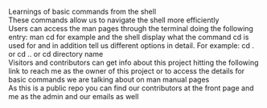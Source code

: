 Learnings of basic commands from the shell  
These commands allow us to navigate the shell more efficiently  
Users can access the man pages through the terminal doing the following entry: man cd for example and the shell display what the command cd is used for and in addition tell us different options in detail. For example: cd . or cd .. or cd directory name  
Visitors and contributors can get info about this project hitting the following link to reach me as the owner of this project or to access the details for basic commands we are talking about on man manual pages  
As this is a public repo you can find our contributors at the front page and me as the admin and our emails as well  

